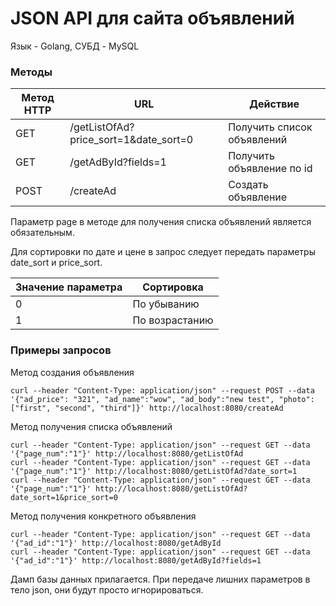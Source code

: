 # JSON API для сайта объявлений

Язык - Golang, СУБД - MySQL

### Методы
|Метод HTTP|URL|Действие|
|---|---|---|
|GET|/getListOfAd?price_sort=1&date_sort=0|Получить список объявлений|
|GET|/getAdById?fields=1|Получить объявление по id|
|POST|/createAd|Создать объявление|

Параметр page в методе для получения списка объявлений является обязательным.

Для сортировки по дате и цене в запрос следует передать параметры date_sort и price_sort. 

|Значение параметра|Сортировка|
|---|---|
|0|По убыванию|
|1|По возрастанию|


### Примеры запросов
Метод создания объявления
```
curl --header "Content-Type: application/json" --request POST --data '{"ad_price": "321", "ad_name":"wow", "ad_body":"new test", "photo": ["first", "second", "third"]}' http://localhost:8080/createAd
```
Метод получения списка объявлений
```
curl --header "Content-Type: application/json" --request GET --data '{"page_num":"1"}' http://localhost:8080/getListOfAd
curl --header "Content-Type: application/json" --request GET --data '{"page_num":"1"}' http://localhost:8080/getListOfAd?date_sort=1
curl --header "Content-Type: application/json" --request GET --data '{"page_num":"1"}' http://localhost:8080/getListOfAd?date_sort=1&price_sort=0
```
Метод получения конкретного объявления
```
curl --header "Content-Type: application/json" --request GET --data '{"ad_id":"1"}' http://localhost:8080/getAdById
curl --header "Content-Type: application/json" --request GET --data '{"ad_id":"1"}' http://localhost:8080/getAdById?fields=1
```
Дамп базы данных прилагается.
При передаче лишних параметров в тело json, они будут просто игнорироваться.
